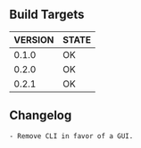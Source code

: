 ## Build Targets
|VERSION|STATE|
|---|---|
|0.1.0|OK|
|0.2.0|OK|
|0.2.1|OK|

## Changelog
```
- Remove CLI in favor of a GUI.
```
